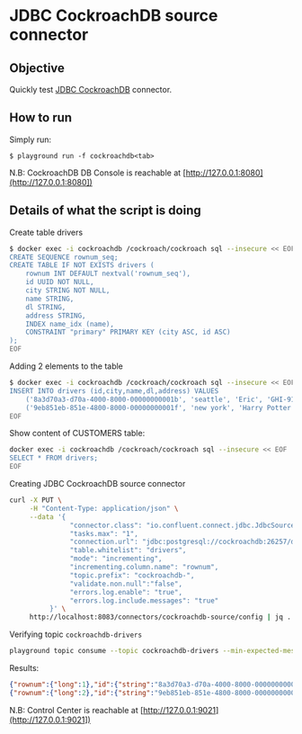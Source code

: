 # JDBC CockroachDB source connector

## Objective

Quickly test [JDBC CockroachDB](https://docs.confluent.io/current/connect/kafka-connect-jdbc/source-connector/index.html#kconnect-long-jdbc-source-connector) connector.


## How to run

Simply run:

```
$ playground run -f cockroachdb<tab>
```

N.B: CockroachDB DB Console is reachable at [http://127.0.0.1:8080](http://127.0.0.1:8080])

## Details of what the script is doing

Create table drivers

```bash
$ docker exec -i cockroachdb /cockroach/cockroach sql --insecure << EOF
CREATE SEQUENCE rownum_seq;
CREATE TABLE IF NOT EXISTS drivers (
    rownum INT DEFAULT nextval('rownum_seq'),
    id UUID NOT NULL,
    city STRING NOT NULL,
    name STRING,
    dl STRING,
    address STRING,
    INDEX name_idx (name),
    CONSTRAINT "primary" PRIMARY KEY (city ASC, id ASC)
);
EOF
```

Adding 2 elements to the table

```bash
$ docker exec -i cockroachdb /cockroach/cockroach sql --insecure << EOF
INSERT INTO drivers (id,city,name,dl,address) VALUES
    ('8a3d70a3-d70a-4000-8000-00000000001b', 'seattle', 'Eric', 'GHI-9123', '400 Broad St'),
    ('9eb851eb-851e-4800-8000-00000000001f', 'new york', 'Harry Potter', 'JKL-456', '214 W 43rd St');
EOF
```

Show content of CUSTOMERS table:

```bash
docker exec -i cockroachdb /cockroach/cockroach sql --insecure << EOF
SELECT * FROM drivers;
EOF
```

Creating JDBC CockroachDB source connector

```bash
curl -X PUT \
     -H "Content-Type: application/json" \
     --data '{
               "connector.class": "io.confluent.connect.jdbc.JdbcSourceConnector",
               "tasks.max": "1",
               "connection.url": "jdbc:postgresql://cockroachdb:26257/defaultdb?user=root&sslmode=disable",
               "table.whitelist": "drivers",
               "mode": "incrementing",
               "incrementing.column.name": "rownum",
               "topic.prefix": "cockroachdb-",
               "validate.non.null":"false",
               "errors.log.enable": "true",
               "errors.log.include.messages": "true"
          }' \
     http://localhost:8083/connectors/cockroachdb-source/config | jq .
```

Verifying topic `cockroachdb-drivers`

```bash
playground topic consume --topic cockroachdb-drivers --min-expected-messages 2 --timeout 60
```

Results:

```json
{"rownum":{"long":1},"id":{"string":"8a3d70a3-d70a-4000-8000-00000000001b"},"city":{"string":"seattle"},"name":{"string":"Eric"},"dl":{"string":"GHI-9123"},"address":{"string":"400 Broad St"}}
{"rownum":{"long":2},"id":{"string":"9eb851eb-851e-4800-8000-00000000001f"},"city":{"string":"new york"},"name":{"string":"Harry Potter"},"dl":{"string":"JKL-456"},"address":{"string":"214 W 43rd St"}}
```

N.B: Control Center is reachable at [http://127.0.0.1:9021](http://127.0.0.1:9021])
